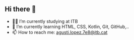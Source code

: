 ## Hi there 👋

- :man_student: I’m currently studying at ITB
- 🌱 I’m currently learning HTML, CSS, Kotlin, Git, GitHub,..
- 📫 How to reach me: agusti.lopez.7e8@itb.cat



<!--
**agustilopz/agustilopz** is a ✨ _special_ ✨ repository because its `README.md` (this file) appears on your GitHub profile.

Here are some ideas to get you started:

- 🔭 I’m currently working on ...
- 🌱 I’m currently learning ...
- 👯 I’m looking to collaborate on ...
- 🤔 I’m looking for help with ...
- 💬 Ask me about ...
- 📫 How to reach me: ...
- 😄 Pronouns: ...
- ⚡ Fun fact: ...
-->

